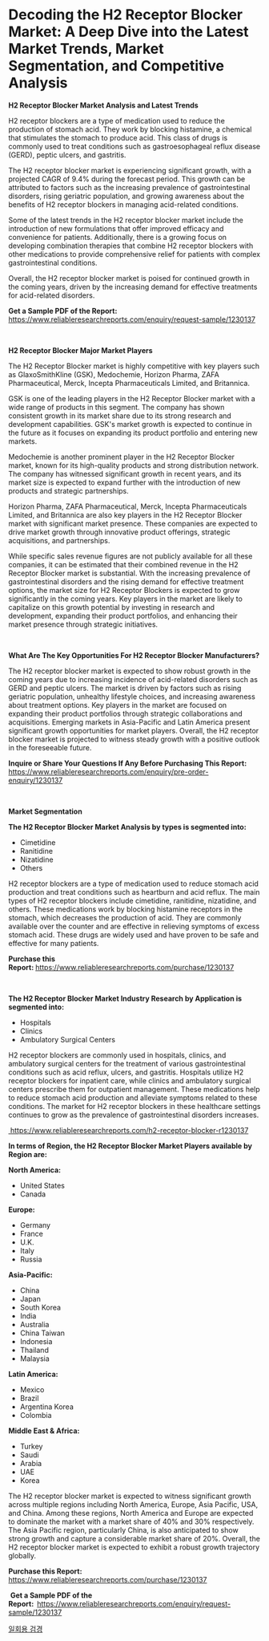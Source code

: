 <p><h1>Decoding the H2 Receptor Blocker Market: A Deep Dive into the Latest Market Trends, Market Segmentation, and Competitive Analysis</h1></p><p><strong>H2 Receptor Blocker Market Analysis and Latest Trends</strong></p>
<p><p>H2 receptor blockers are a type of medication used to reduce the production of stomach acid. They work by blocking histamine, a chemical that stimulates the stomach to produce acid. This class of drugs is commonly used to treat conditions such as gastroesophageal reflux disease (GERD), peptic ulcers, and gastritis.</p><p>The H2 receptor blocker market is experiencing significant growth, with a projected CAGR of 9.4% during the forecast period. This growth can be attributed to factors such as the increasing prevalence of gastrointestinal disorders, rising geriatric population, and growing awareness about the benefits of H2 receptor blockers in managing acid-related conditions.</p><p>Some of the latest trends in the H2 receptor blocker market include the introduction of new formulations that offer improved efficacy and convenience for patients. Additionally, there is a growing focus on developing combination therapies that combine H2 receptor blockers with other medications to provide comprehensive relief for patients with complex gastrointestinal conditions.</p><p>Overall, the H2 receptor blocker market is poised for continued growth in the coming years, driven by the increasing demand for effective treatments for acid-related disorders.</p></p>
<p><strong>Get a Sample PDF of the Report:&nbsp;</strong> <a href="https://www.reliableresearchreports.com/enquiry/request-sample/1230137">https://www.reliableresearchreports.com/enquiry/request-sample/1230137</a></p>
<p>&nbsp;</p>
<p><strong>H2 Receptor Blocker Major Market Players</strong></p>
<p><p>The H2 Receptor Blocker market is highly competitive with key players such as GlaxoSmithKline (GSK), Medochemie, Horizon Pharma, ZAFA Pharmaceutical, Merck, Incepta Pharmaceuticals Limited, and Britannica. </p><p>GSK is one of the leading players in the H2 Receptor Blocker market with a wide range of products in this segment. The company has shown consistent growth in its market share due to its strong research and development capabilities. GSK's market growth is expected to continue in the future as it focuses on expanding its product portfolio and entering new markets.</p><p>Medochemie is another prominent player in the H2 Receptor Blocker market, known for its high-quality products and strong distribution network. The company has witnessed significant growth in recent years, and its market size is expected to expand further with the introduction of new products and strategic partnerships.</p><p>Horizon Pharma, ZAFA Pharmaceutical, Merck, Incepta Pharmaceuticals Limited, and Britannica are also key players in the H2 Receptor Blocker market with significant market presence. These companies are expected to drive market growth through innovative product offerings, strategic acquisitions, and partnerships.</p><p>While specific sales revenue figures are not publicly available for all these companies, it can be estimated that their combined revenue in the H2 Receptor Blocker market is substantial. With the increasing prevalence of gastrointestinal disorders and the rising demand for effective treatment options, the market size for H2 Receptor Blockers is expected to grow significantly in the coming years. Key players in the market are likely to capitalize on this growth potential by investing in research and development, expanding their product portfolios, and enhancing their market presence through strategic initiatives.</p></p>
<p>&nbsp;</p>
<p><strong>What Are The Key Opportunities For H2 Receptor Blocker Manufacturers?</strong></p>
<p><p>The H2 receptor blocker market is expected to show robust growth in the coming years due to increasing incidence of acid-related disorders such as GERD and peptic ulcers. The market is driven by factors such as rising geriatric population, unhealthy lifestyle choices, and increasing awareness about treatment options. Key players in the market are focused on expanding their product portfolios through strategic collaborations and acquisitions. Emerging markets in Asia-Pacific and Latin America present significant growth opportunities for market players. Overall, the H2 receptor blocker market is projected to witness steady growth with a positive outlook in the foreseeable future.</p></p>
<p><strong>Inquire or Share Your Questions If Any Before Purchasing This Report:</strong> <a href="https://www.reliableresearchreports.com/enquiry/pre-order-enquiry/1230137">https://www.reliableresearchreports.com/enquiry/pre-order-enquiry/1230137</a></p>
<p>&nbsp;</p>
<p><strong>Market Segmentation</strong></p>
<p><strong>The H2 Receptor Blocker Market Analysis by types is segmented into:</strong></p>
<p><ul><li>Cimetidine</li><li>Ranitidine</li><li>Nizatidine</li><li>Others</li></ul></p>
<p><p>H2 receptor blockers are a type of medication used to reduce stomach acid production and treat conditions such as heartburn and acid reflux. The main types of H2 receptor blockers include cimetidine, ranitidine, nizatidine, and others. These medications work by blocking histamine receptors in the stomach, which decreases the production of acid. They are commonly available over the counter and are effective in relieving symptoms of excess stomach acid. These drugs are widely used and have proven to be safe and effective for many patients.</p></p>
<p><strong>Purchase this Report:&nbsp;</strong><a href="https://www.reliableresearchreports.com/purchase/1230137">https://www.reliableresearchreports.com/purchase/1230137</a></p>
<p>&nbsp;</p>
<p><strong>The H2 Receptor Blocker Market Industry Research by Application is segmented into:</strong></p>
<p><ul><li>Hospitals</li><li>Clinics</li><li>Ambulatory Surgical Centers</li></ul></p>
<p><p>H2 receptor blockers are commonly used in hospitals, clinics, and ambulatory surgical centers for the treatment of various gastrointestinal conditions such as acid reflux, ulcers, and gastritis. Hospitals utilize H2 receptor blockers for inpatient care, while clinics and ambulatory surgical centers prescribe them for outpatient management. These medications help to reduce stomach acid production and alleviate symptoms related to these conditions. The market for H2 receptor blockers in these healthcare settings continues to grow as the prevalence of gastrointestinal disorders increases.</p></p>
<p><a href="https://www.reliableresearchreports.com/h2-receptor-blocker-r1230137">&nbsp;https://www.reliableresearchreports.com/h2-receptor-blocker-r1230137</a></p>
<p><strong>In terms of Region, the H2 Receptor Blocker Market Players available by Region are:</strong></p>
<p>
    <p> <strong> North America: </strong>
        <ul>
            <li>United States</li>
            <li>Canada</li>
        </ul>
        </p> 
    <p> <strong> Europe: </strong>
        <ul>
            <li>Germany</li>
            <li>France</li>
            <li>U.K.</li>
            <li>Italy</li>
            <li>Russia</li>
        </ul>
        </p> 
    <p> <strong> Asia-Pacific: </strong>
        <ul>
            <li>China</li>
            <li>Japan</li>
            <li>South Korea</li>
            <li>India</li>
            <li>Australia</li>
            <li>China Taiwan</li>
            <li>Indonesia</li>
            <li>Thailand</li>
            <li>Malaysia</li>
        </ul>
        </p> 
    <p> <strong> Latin America: </strong>
        <ul>
            <li>Mexico</li>
            <li>Brazil</li>
            <li>Argentina Korea</li>
            <li>Colombia</li>
        </ul>
        </p> 
    <p> <strong> Middle East & Africa: </strong>
        <ul>
            <li>Turkey</li>
            <li>Saudi</li>
            <li>Arabia</li>
            <li>UAE</li>
            <li>Korea</li>
        </ul>
    </p>
    </p>
<p><p>The H2 receptor blocker market is expected to witness significant growth across multiple regions including North America, Europe, Asia Pacific, USA, and China. Among these regions, North America and Europe are expected to dominate the market with a market share of 40% and 30% respectively. The Asia Pacific region, particularly China, is also anticipated to show strong growth and capture a considerable market share of 20%. Overall, the H2 receptor blocker market is expected to exhibit a robust growth trajectory globally.</p></p>
<p><strong>Purchase this Report: </strong><a href="https://www.reliableresearchreports.com/purchase/1230137">https://www.reliableresearchreports.com/purchase/1230137</a></p>
<p>&nbsp;<strong>Get a Sample PDF of the Report:&nbsp;&nbsp;</strong><a href="https://www.reliableresearchreports.com/enquiry/request-sample/1230137">https://www.reliableresearchreports.com/enquiry/request-sample/1230137</a></p>
<p><strong></strong></p>
<p><p><a href="https://github.com/laholand/Market-Research-Report-List-3/blob/main/544072256360.md">일회용 검경</a></p></p>